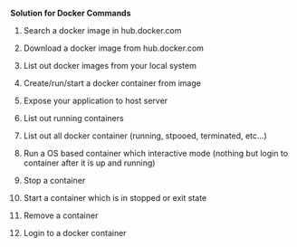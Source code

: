 **Solution for Docker Commands**

1. Search a docker image in hub.docker.com


2. Download a docker image from hub.docker.com


3. List out docker images from your local system


4. Create/run/start a docker container from image


5. Expose your application to host server


6. List out running containers


7. List out all docker container (running, stpooed, terminated, etc...)


8. Run a OS based container which interactive mode (nothing but login to container after it is up and running)


9. Stop a container


10. Start a container which is in stopped or exit state


11. Remove a container


12. Login to a docker container